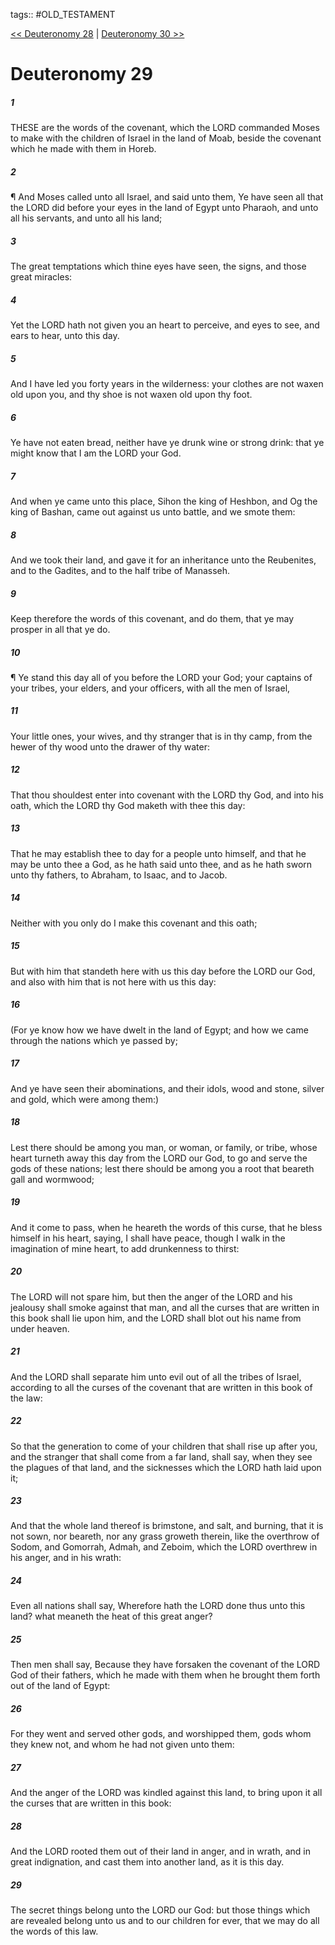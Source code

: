 tags:: #OLD_TESTAMENT

[<< Deuteronomy 28](OLD_TESTAMENT/05_Deuteronomy/Deuteronomy_28.md) | [Deuteronomy 30 >>](OLD_TESTAMENT/05_Deuteronomy/Deuteronomy_30.md)

# Deuteronomy 29

##### 1

THESE are the words of the covenant, which the LORD commanded Moses to make with the children of Israel in the land of Moab, beside the covenant which he made with them in Horeb.

##### 2

¶ And Moses called unto all Israel, and said unto them, Ye have seen all that the LORD did before your eyes in the land of Egypt unto Pharaoh, and unto all his servants, and unto all his land;

##### 3

The great temptations which thine eyes have seen, the signs, and those great miracles:

##### 4

Yet the LORD hath not given you an heart to perceive, and eyes to see, and ears to hear, unto this day.

##### 5

And I have led you forty years in the wilderness: your clothes are not waxen old upon you, and thy shoe is not waxen old upon thy foot.

##### 6

Ye have not eaten bread, neither have ye drunk wine or strong drink: that ye might know that I am the LORD your God.

##### 7

And when ye came unto this place, Sihon the king of Heshbon, and Og the king of Bashan, came out against us unto battle, and we smote them:

##### 8

And we took their land, and gave it for an inheritance unto the Reubenites, and to the Gadites, and to the half tribe of Manasseh.

##### 9

Keep therefore the words of this covenant, and do them, that ye may prosper in all that ye do.

##### 10

¶ Ye stand this day all of you before the LORD your God; your captains of your tribes, your elders, and your officers, with all the men of Israel,

##### 11

Your little ones, your wives, and thy stranger that is in thy camp, from the hewer of thy wood unto the drawer of thy water:

##### 12

That thou shouldest enter into covenant with the LORD thy God, and into his oath, which the LORD thy God maketh with thee this day:

##### 13

That he may establish thee to day for a people unto himself, and that he may be unto thee a God, as he hath said unto thee, and as he hath sworn unto thy fathers, to Abraham, to Isaac, and to Jacob.

##### 14

Neither with you only do I make this covenant and this oath;

##### 15

But with him that standeth here with us this day before the LORD our God, and also with him that is not here with us this day:

##### 16

(For ye know how we have dwelt in the land of Egypt; and how we came through the nations which ye passed by;

##### 17

And ye have seen their abominations, and their idols, wood and stone, silver and gold, which were among them:)

##### 18

Lest there should be among you man, or woman, or family, or tribe, whose heart turneth away this day from the LORD our God, to go and serve the gods of these nations; lest there should be among you a root that beareth gall and wormwood;

##### 19

And it come to pass, when he heareth the words of this curse, that he bless himself in his heart, saying, I shall have peace, though I walk in the imagination of mine heart, to add drunkenness to thirst:

##### 20

The LORD will not spare him, but then the anger of the LORD and his jealousy shall smoke against that man, and all the curses that are written in this book shall lie upon him, and the LORD shall blot out his name from under heaven.

##### 21

And the LORD shall separate him unto evil out of all the tribes of Israel, according to all the curses of the covenant that are written in this book of the law:

##### 22

So that the generation to come of your children that shall rise up after you, and the stranger that shall come from a far land, shall say, when they see the plagues of that land, and the sicknesses which the LORD hath laid upon it;

##### 23

And that the whole land thereof is brimstone, and salt, and burning, that it is not sown, nor beareth, nor any grass groweth therein, like the overthrow of Sodom, and Gomorrah, Admah, and Zeboim, which the LORD overthrew in his anger, and in his wrath:

##### 24

Even all nations shall say, Wherefore hath the LORD done thus unto this land? what meaneth the heat of this great anger?

##### 25

Then men shall say, Because they have forsaken the covenant of the LORD God of their fathers, which he made with them when he brought them forth out of the land of Egypt:

##### 26

For they went and served other gods, and worshipped them, gods whom they knew not, and whom he had not given unto them:

##### 27

And the anger of the LORD was kindled against this land, to bring upon it all the curses that are written in this book:

##### 28

And the LORD rooted them out of their land in anger, and in wrath, and in great indignation, and cast them into another land, as it is this day.

##### 29

The secret things belong unto the LORD our God: but those things which are revealed belong unto us and to our children for ever, that we may do all the words of this law.
